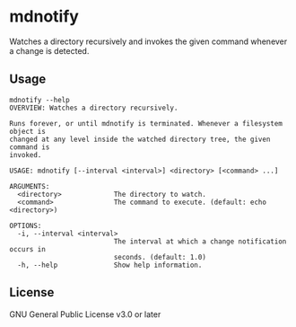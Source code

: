 # mdnotify

Watches a directory recursively and invokes the given command whenever a change is detected.

## Usage

```
mdnotify --help     
OVERVIEW: Watches a directory recursively.

Runs forever, or until mdnotify is terminated. Whenever a filesystem object is
changed at any level inside the watched directory tree, the given command is
invoked.

USAGE: mdnotify [--interval <interval>] <directory> [<command> ...]

ARGUMENTS:
  <directory>             The directory to watch.
  <command>               The command to execute. (default: echo <directory>)

OPTIONS:
  -i, --interval <interval>
                          The interval at which a change notification occurs in
                          seconds. (default: 1.0)
  -h, --help              Show help information.

```

## License

GNU General Public License v3.0 or later
